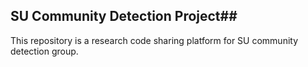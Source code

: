 ## SU Community Detection Project##
This repository is a research code sharing platform for SU community detection group.
